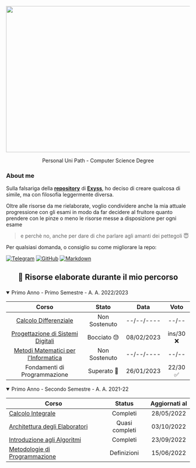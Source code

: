 <div style="text-align: center;">
  <img src="https://media.salonedellostudente.it/app/uploads/2020/07/16134905/sapienza-roma-logo-01.png" width="600" height="400" style="display: block; margin: auto"> </img>
</div>
<p align=center> Personal Uni Path - Computer Science Degree </p>

### About me

Sulla falsariga della **[repository](https://github.com/Exyss/university-notes)** di **[Exyss](https://github.com/Exyss/)**, ho deciso di creare qualcosa di simile, ma con filosofia leggermente diversa.

Oltre alle risorse da me rielaborate, voglio condividere anche la mia attuale progressione con gli esami in modo da far decidere al fruitore quanto prendere con le pinze o meno le risorse messe a disposizione per ogni esame
> e perchè no, anche per dare di che parlare agli amanti dei pettegoli 😇

Per qualsiasi domanda, o consiglio su come migliorare la repo:

[![Telegram](https://img.shields.io/badge/Telegram-2CA5E0?style=for-the-badge&logo=telegram&logoColor=white)](https://t.me/FedVlogger)
[![GitHub](https://img.shields.io/badge/github-%23121011.svg?style=for-the-badge&logo=github&logoColor=white)](https://github.com/FedVlogger17)
[![Markdown](https://img.shields.io/badge/markdown-%23000000.svg?style=for-the-badge&logo=markdown&logoColor=white)](https://github.com/Ileriayo/markdown-badges)
## <p align=center> 📖 Risorse elaborate durante il mio percorso </p>

<details open>
<summary>Primo Anno - Primo Semestre - A. A. 2022/2023</summary>

| Corso | Stato | Data | Voto |
| :-----: | :----: | :-----------: | :----: |
| [Calcolo Differenziale](https://github.com/FedVlogger17/Uni/tree/main/Calcolo%20Differenziale%20Primo%20Semestre) | Non Sostenuto | --/--/---- | --/-- |
| [Progettazione di Sistemi Digitali](https://github.com/FedVlogger17/Uni/tree/main/Progettazione%20di%20Sistemi%20Digitali%20Primo%20Semestre) | Bocciato 😓 | 08/02/2023 | ins/30 ❌|
| [Metodi Matematici per l'Informatica](../../raw/main/Primo%20Anno/Metodi%20Matematici%20per%20l'Informatica.pdf) | Non Sostenuto | --/--/---- | --/-- |
| Fondamenti di Programmazione | Superato 🥳 | 26/01/2023 | 22/30 ✅ |
</details>

<details open>
<summary>Primo Anno - Secondo Semestre - A. A. 2021-22</summary>

| Corso | Status | Aggiornati al |
| ----- | :----: | :-----------: |
| [Calcolo Integrale](../../raw/main/Primo%20Anno/Calcolo%20Integrale.pdf) | Completi | 28/05/2022 |
| [Architettura degli Elaboratori](../../raw/main/Primo%20Anno/Architettura%20degli%20Elaboratori.pdf) | Quasi completi | 03/10/2022 |
| [Introduzione agli Algoritmi](../../raw/main/Primo%20Anno/Introduzione%20agli%20Algoritmi.pdf) | Completi | 23/09/2022 |
| [Metodologie di Programmazione](../../raw/main/Primo%20Anno/Metodologie%20di%20Programmazione.pdf) | Definizioni | 15/06/2022 |
</details>
